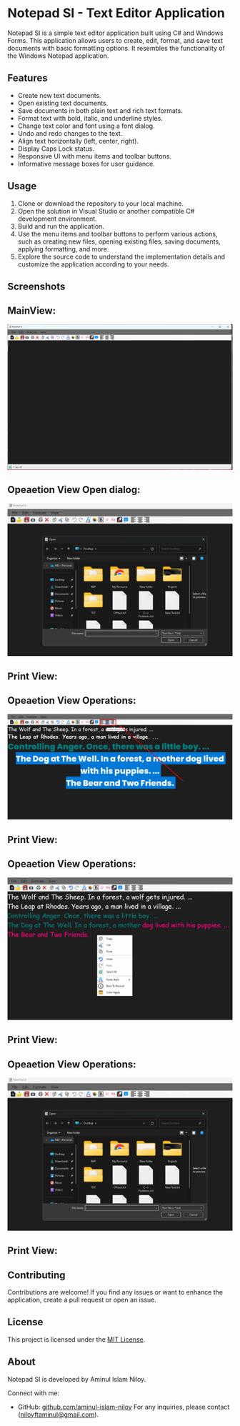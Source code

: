 # Notepad SI - Text Editor Application

Notepad SI is a simple text editor application built using C# and Windows Forms. This application allows users to create, edit, format, and save text documents with basic formatting options. It resembles the functionality of the Windows Notepad application.

## Features

- Create new text documents.
- Open existing text documents.
- Save documents in both plain text and rich text formats.
- Format text with bold, italic, and underline styles.
- Change text color and font using a font dialog.
- Undo and redo changes to the text.
- Align text horizontally (left, center, right).
- Display Caps Lock status.
- Responsive UI with menu items and toolbar buttons.
- Informative message boxes for user guidance.

## Usage

1. Clone or download the repository to your local machine.
2. Open the solution in Visual Studio or another compatible C# development environment.
3. Build and run the application.
4. Use the menu items and toolbar buttons to perform various actions, such as creating new files, opening existing files, saving documents, applying formatting, and more.
5. Explore the source code to understand the implementation details and customize the application according to your needs.

## Screenshots
<h2>MainView:</h2>
<a href="" target="_blank">
  <img src="https://github.com/aminul-islam-niloy/Nodepad-SI/blob/master/Nodepad%20Application/Resources/Main%20page.jpg"/>
</a>

<h2>Opeaetion View Open dialog:</h2>
<a href="" target="_blank">
  <img src="https://github.com/aminul-islam-niloy/Nodepad-SI/blob/master/Nodepad%20Application/Resources/Open%20with.jpg"/>
</a>
<h2>Print View:</h2>

<h2>Opeaetion View Operations:</h2>
<a href="" target="_blank">
  <img src="https://github.com/aminul-islam-niloy/Nodepad-SI/blob/master/Nodepad%20Application/Resources/Allignment%20Set.jpg"/>
</a>
<h2>Print View:</h2>

<h2>Opeaetion View Operations:</h2>
<a href="" target="_blank">
  <img src="https://github.com/aminul-islam-niloy/Nodepad-SI/blob/master/Nodepad%20Application/Resources/Advance%20operation.jpg"/>
</a>
<h2>Print View:</h2>

<h2>Opeaetion View Operations:</h2>
<a href="" target="_blank">
  <img src="https://github.com/aminul-islam-niloy/Nodepad-SI/blob/master/Nodepad%20Application/Resources/Open%20with.jpg"/>
</a>
<h2>Print View:</h2>






## Contributing

Contributions are welcome! If you find any issues or want to enhance the application, create a pull request or open an issue.

## License

This project is licensed under the [MIT License](LICENSE).

## About

Notepad SI is developed by Aminul Islam Niloy.

Connect with me:
- GitHub: [github.com/aminul-islam-niloy](https://github.com/aminul-islam-niloy)
For any inquiries, please contact (niloyftaminul@gmail.com).


